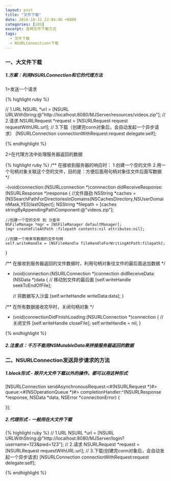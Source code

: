 ```yaml
---
layout: post
title: "文件下载"
date: 2016-10-31 22:04:46 +0800
categories: [iOS]
excerpt: 各种文件下载方式
tags:
  - 文件下载
  - NSURLConnection+下载
---
```


### 一、大文件下载

##### 1.方案：利用NSURLConnection和它的代理方法

1>发送一个请求

{% highlight ruby %}

// 1.URL
NSURL *url = [NSURL URLWithString:@"http://localhost:8080/MJServer/resources/videos.zip"];
// 2.请求
NSURLRequest *request = [NSURLRequest request requestWithURL:url];
// 3.下载（创建完conn对象后，会自动发起一个异步请求）
[NSURLConnection connectionWithRequest:request delegate:self];


{% endhighlight %}

2>在代理方法中处理服务器返回的数据

{% highlight ruby %}
/**
在接收到服务器的响应时：
1.创建一个空的文件
2.用一个句柄对象关联这个空的文件，目的是：方便后面用句柄对象往文件后面写数据
*/

-(void)connection:(NSURLconnection *)connnection didReceiveResponse:(NSURLResponse *)response
{
	 //文件路劲
	 NSString *caches = [NSSearchPathForDirectoriesInDomains(NSCachesDirectory,NSUserDomainMask,YES)lastObject];
	NSString *filepath = [caches stringByAppendingPathComponent:@"videos.zip"];
	
	//创建一个空的文件 到 沙盒中
	NSFileManage *mgr = [NSFileManager defaultManager];
	[mgr createFileAtPath :filepath contents:nil attributes:nil];
	
	//创建一个用来写数据的文件句柄
	self.writeHandle = [NSFileHandle fileHandleForWritingAtPath:filepath];
}

/**
 在接收到服务器返回的文件数据时，利用句柄对象往文件的最后面追加数据
 */
- (void)connection:(NSURLConnection *)connection didReceiveData:(NSData *)data
{
    // 移动到文件的最后面
    [self.writeHandle seekToEndOfFile];
    
    // 将数据写入沙盒
    [self.writeHandle writeData:data];
}

/**
 在所有数据接收完毕时，关闭句柄对象
 */
- (void)connectionDidFinishLoading:(NSURLConnection *)connection
{
    // 关闭文件
    [self.writeHandle closeFile];
    self.writeHandle = nil;
}


{% endhighlight %}


##### 2.注意点：千万不能用NSMutableData来拼接服务器返回的数据

### 二、NSURLConnection发送异步请求的方法
##### 1.block形式 - 除开大文件下载以外的操作，都可以用这种形式
[NSURLConnection sendAsynchronousRequest:<#(NSURLRequest *)#> queue:<#(NSOperationQueue *)#> completionHandler:^(NSURLResponse *response, NSData *data, NSError *connectionError) {
    
}];

##### 2.代理形式 - 一般用在大文件下载

{% highlight ruby %}
// 1.URL
NSURL *url = [NSURL URLWithString:@"http://localhost:8080/MJServer/login?username=123&pwd=123"];
// 2.请求
NSURLRequest *request = [NSURLRequest requestWithURL:url];
// 3.下载(创建完conn对象后，会自动发起一个异步请求)
[NSURLConnection connectionWithRequest:request delegate:self];

{% endhighlight %}


